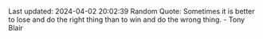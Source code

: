 Last updated: 2024-04-02 20:02:39
Random Quote: Sometimes it is better to lose and do the right thing than to win and do the wrong thing. - Tony Blair
